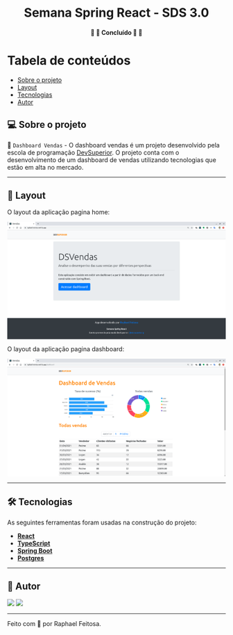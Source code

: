 
<h1 align="center">
			Semana Spring React - SDS 3.0
</h1>

<h4 align="center">
	🚧 🚀 Concluído 🚀 🚧
</h4>

Tabela de conteúdos
=================
<!--ts-->
   * [Sobre o projeto](#-sobre-o-projeto)
   * [Layout](#-layout)
   * [Tecnologias](#-tecnologias)
   * [Autor](#-autor)
<!--te-->


## 💻 Sobre o projeto

💪 `Dashboard Vendas` - O dashboard vendas é um projeto desenvolvido pela escola de programação [DevSuperior](https://devsuperior.com.br). O projeto conta com o desenvolvimento de um dashboard de vendas utilizando tecnologias que estão em alta no mercado.


---

## 🎨 Layout

O layout da aplicação pagina home:


<p align="center" style="display: flex; align-items: flex-start; justify-content: center;">
  <img alt="Vendas" title="#Home" src="https://github.com/raphaelfeitosa/projeto-sds3/blob/main/frontend/.vscode/Page-home.png?raw=true" />
</p>


O layout da aplicação pagina dashboard:


<p align="center" style="display: flex; align-items: flex-start; justify-content: center;">
  <img alt="Vendas" title="#Dashboar" src="https://github.com/raphaelfeitosa/projeto-sds3/blob/main/frontend/.vscode/Page-dashboard.png?raw=true" />
</p>

---

## 🛠 Tecnologias

As seguintes ferramentas foram usadas na construção do projeto:

-   **[React](https://reactjs.org/)** 
-   **[TypeScript](https://www.typescriptlang.org/)**
-   **[Spring Boot](https://spring.io/projects/spring-boot)**
-   **[Postgres](https://www.postgresql.org/)**

---

## 🦸 Autor


[<img src="https://img.shields.io/badge/linkedin-%230077B5.svg?&style=for-the-badge&logo=linkedin&logoColor=white" />](https://www.linkedin.com/in/raphael-feitosa/) <a href="mailto:raphaelcs2@gmail.com"><img src="https://img.shields.io/badge/Gmail-D14836?style=for-the-badge&logo=gmail&logoColor=white"/></a>

---

Feito com 💜 por Raphael Feitosa.
